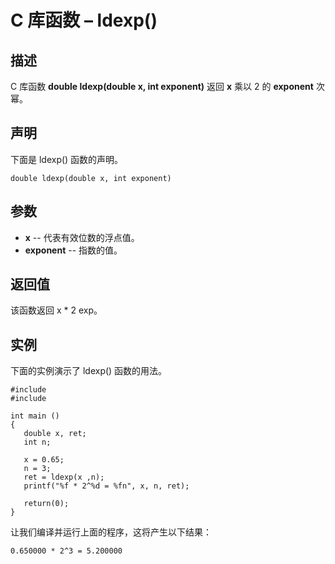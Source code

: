 # C 库函数 – ldexp()


## 描述

C 库函数 **double ldexp(double x, int exponent)** 返回 **x** 乘以 2 的 **exponent** 次幂。

## 声明

下面是 ldexp() 函数的声明。

    double ldexp(double x, int exponent)

## 参数

* **x** \-- 代表有效位数的浮点值。
* **exponent** \-- 指数的值。

## 返回值

该函数返回 x * 2 exp。

## 实例

下面的实例演示了 ldexp() 函数的用法。

    #include 
    #include 

    int main ()
    {
       double x, ret;
       int n;

       x = 0.65;
       n = 3;
       ret = ldexp(x ,n);
       printf("%f * 2^%d = %fn", x, n, ret);

       return(0);
    }

让我们编译并运行上面的程序，这将产生以下结果：

    0.650000 * 2^3 = 5.200000